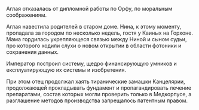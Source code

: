 Аглая отказалась от дипломной работы по Орфу, по моральным соображениям.

Аглая навестила родителей в старом доме. Нина, к этому моменту, пропадала за городом по несколько недель, гостя у Каиных на Горхоне. Мама гордилась укрепляющеся связью между Ниной и сыном судьи, про которого ходили слухи о новом открытии в области фотоники и сохранения данных.

Император построил систему, щедро финансирующую умников и експлуатирующую их системы и изобретения.

При этом отец продолжал хаять тиранические замашки Канцелярии, продолжающей прокладывать фундамент и пропагандировать лечение препаратами, состав которых могли проверить только в Медкорпусе, а разглашение методов производства запрещалось патентным правом.
